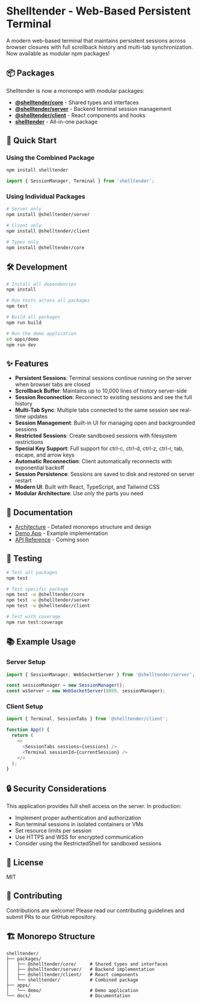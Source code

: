 # Shelltender - Web-Based Persistent Terminal

A modern web-based terminal that maintains persistent sessions across browser closures with full scrollback history and multi-tab synchronization. Now available as modular npm packages!

## 📦 Packages

Shelltender is now a monorepo with modular packages:

- **[@shelltender/core](packages/core)** - Shared types and interfaces
- **[@shelltender/server](packages/server)** - Backend terminal session management
- **[@shelltender/client](packages/client)** - React components and hooks
- **[shelltender](packages/shelltender)** - All-in-one package

## 🚀 Quick Start

### Using the Combined Package

```bash
npm install shelltender
```

```typescript
import { SessionManager, Terminal } from 'shelltender';
```

### Using Individual Packages

```bash
# Server only
npm install @shelltender/server

# Client only
npm install @shelltender/client

# Types only
npm install @shelltender/core
```

## 🛠️ Development

```bash
# Install all dependencies
npm install

# Run tests across all packages
npm test

# Build all packages
npm run build

# Run the demo application
cd apps/demo
npm run dev
```

## ✨ Features

- **Persistent Sessions**: Terminal sessions continue running on the server when browser tabs are closed
- **Scrollback Buffer**: Maintains up to 10,000 lines of history server-side
- **Session Reconnection**: Reconnect to existing sessions and see the full history
- **Multi-Tab Sync**: Multiple tabs connected to the same session see real-time updates
- **Session Management**: Built-in UI for managing open and backgrounded sessions
- **Restricted Sessions**: Create sandboxed sessions with filesystem restrictions
- **Special Key Support**: Full support for ctrl-c, ctrl-d, ctrl-z, ctrl-r, tab, escape, and arrow keys
- **Automatic Reconnection**: Client automatically reconnects with exponential backoff
- **Session Persistence**: Sessions are saved to disk and restored on server restart
- **Modern UI**: Built with React, TypeScript, and Tailwind CSS
- **Modular Architecture**: Use only the parts you need

## 📖 Documentation

- [Architecture](docs/ARCHITECTURE.md) - Detailed monorepo structure and design
- [Demo App](apps/demo) - Example implementation
- [API Reference](#) - Coming soon

## 🧪 Testing

```bash
# Test all packages
npm test

# Test specific package
npm test -w @shelltender/core
npm test -w @shelltender/server
npm test -w @shelltender/client

# Test with coverage
npm run test:coverage
```

## 📚 Example Usage

### Server Setup

```typescript
import { SessionManager, WebSocketServer } from '@shelltender/server';

const sessionManager = new SessionManager();
const wsServer = new WebSocketServer(8080, sessionManager);
```

### Client Setup

```typescript
import { Terminal, SessionTabs } from '@shelltender/client';

function App() {
  return (
    <>
      <SessionTabs sessions={sessions} />
      <Terminal sessionId={currentSession} />
    </>
  );
}
```

## 🔒 Security Considerations

This application provides full shell access on the server. In production:
- Implement proper authentication and authorization
- Run terminal sessions in isolated containers or VMs
- Set resource limits per session
- Use HTTPS and WSS for encrypted communication
- Consider using the RestrictedShell for sandboxed sessions

## 📝 License

MIT

## 🤝 Contributing

Contributions are welcome! Please read our contributing guidelines and submit PRs to our GitHub repository.

## 🏗️ Monorepo Structure

```
shelltender/
├── packages/
│   ├── @shelltender/core/     # Shared types and interfaces
│   ├── @shelltender/server/   # Backend implementation
│   ├── @shelltender/client/   # React components
│   └── shelltender/           # Combined package
├── apps/
│   └── demo/                  # Demo application
└── docs/                      # Documentation
```